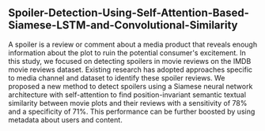 ## Spoiler-Detection-Using-Self-Attention-Based-Siamese-LSTM-and-Convolutional-Similarity

A spoiler is a review or comment about a media product that reveals enough information about the plot to ruin the potential consumer's excitement. In this study, we focused on detecting spoilers in movie reviews on the IMDB movie reviews dataset. Existing research has adopted approaches specific to media channel and dataset to identify these spoiler reviews. We proposed a new method to detect spoilers using a Siamese neural network architecture with self-attention to find position-invariant semantic textual similarity between movie plots and their reviews with a sensitivity of 78% and a specificity of 71%. This performance can be further boosted by using metadata about users and content. 
